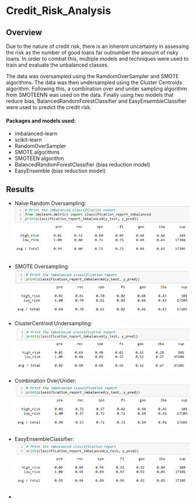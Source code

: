 # Credit_Risk_Analysis

## Overview

Due to the nature of credit risk, there is an inherent uncertainty in assessing the risk as the number of good loans far outnumber the amount of risky loans. In order to combat this, multiple models and techniques were used to train and evaluate the unbalanced classes. 

The data was oversampled using the RamdomOverSampler and SMOTE algorithms. The data was then undersampled using the Cluster Centroids algorithm. Following this, a combination over and under sampling algorithm from SMOTEENN was used on the data. Finally using two models that reduce bias, BalancedRandomForestClassifier and EasyEnsembleClassifier were used to predict the credit risk. 

#### Packages and models used:

* imbalanced-learn
* scikit-learn
* RandomOverSampler
* SMOTE algorithms
* SMOTEEN algorithm
* BalancedRandomForestClassifier (bias reduction model)
* EasyEnsemble (bias reduction model)

## Results

* Naive Random Oversampling:
![naive random oversampling](/Resources/naive_oversample.png)

* SMOTE Oversampling:
![smote oversample](/Resources/smote_oversampling.png)

* ClusterCentroid Undersampling:
![cluster undersampleing](/Resources/undersampling.png)

* Combination Over/Under:
![combination](/Resources/combination_sampling.png)

* EasyEnsembleClassifier:
![easyemsemble](/Resources/easy_ensemble.png)

* 